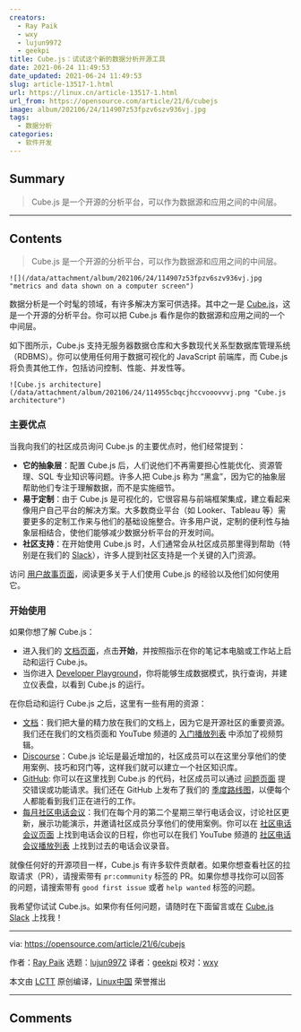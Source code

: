 ```yaml
---
creators:
  - Ray Paik
  - wxy
  - lujun9972
  - geekpi
title: Cube.js：试试这个新的数据分析开源工具
date: 2021-06-24 11:49:53
date_updated: 2021-06-24 11:49:53
slug: article-13517-1.html
url: https://linux.cn/article-13517-1.html
url_from: https://opensource.com/article/21/6/cubejs
image: album/202106/24/114907z53fpzv6szv936vj.jpg
tags:
  - 数据分析
categories:
  - 软件开发
---
```


## Summary

> Cube.js 是一个开源的分析平台，可以作为数据源和应用之间的中间层。

***

<!-- more -->

## Contents

> 
> Cube.js 是一个开源的分析平台，可以作为数据源和应用之间的中间层。
> 
> 
> 

`![](/data/attachment/album/202106/24/114907z53fpzv6szv936vj.jpg "metrics and data shown on a computer screen")`

数据分析是一个时髦的领域，有许多解决方案可供选择。其中之一是 [Cube.js](https://cube.dev/)，这是一个开源的分析平台。你可以把 Cube.js 看作是你的数据源和应用之间的一个中间层。

如下图所示，Cube.js 支持无服务器数据仓库和大多数现代关系型数据库管理系统 （RDBMS）。你可以使用任何用于数据可视化的 JavaScript 前端库，而 Cube.js 将负责其他工作，包括访问控制、性能、并发性等。

`![Cube.js architecture](/data/attachment/album/202106/24/114955cbqcjhccvooovvvj.png "Cube.js architecture")`

### 主要优点

当我向我们的社区成员询问 Cube.js 的主要优点时，他们经常提到：

* **它的抽象层**：配置 Cube.js 后，人们说他们不再需要担心性能优化、资源管理、SQL 专业知识等问题。许多人把 Cube.js 称为 “黑盒”，因为它的抽象层帮助他们专注于理解数据，而不是实施细节。
* **易于定制**：由于 Cube.js 是可视化的，它很容易与前端框架集成，建立看起来像用户自己平台的解决方案。大多数商业平台（如 Looker、Tableau 等）需要更多的定制工作来与他们的基础设施整合。许多用户说，定制的便利性与抽象层相结合，使他们能够减少数据分析平台的开发时间。
* **社区支持**：在开始使用 Cube.js 时，人们通常会从社区成员那里得到帮助（特别是在我们的 [Slack](https://slack.cube.dev/)），许多人提到社区支持是一个关键的入门资源。

访问 [用户故事页面](https://cube.dev/blog/category/user-stories/)，阅读更多关于人们使用 Cube.js 的经验以及他们如何使用它。

### 开始使用

如果你想了解 Cube.js：

* 进入我们的 [文档页面](https://cube.dev/docs/)，点击**开始**，并按照指示在你的笔记本电脑或工作站上启动和运行 Cube.js。
* 当你进入 [Developer Playground](https://cube.dev/docs/dev-tools/dev-playground)，你将能够生成数据模式，执行查询，并建立仪表盘，以看到 Cube.js 的运行。

在你启动和运行 Cube.js 之后，这里有一些有用的资源：

* [文档](https://cube.dev/docs/)：我们把大量的精力放在我们的文档上，因为它是开源社区的重要资源。我们还在我们的文档页面和 YouTube 频道的 [入门播放列表](https://www.youtube.com/playlist?list=PLtdXl_QTQjpaXhVEefh7JCIdtYURoyWo9) 中添加了视频剪辑。
* [Discourse](https://forum.cube.dev/)：Cube.js 论坛是最近增加的，社区成员可以在这里分享他们的使用案例、技巧和窍门等，这样我们就可以建立一个社区知识库。
* [GitHub](https://github.com/cube-js/cube.js): 你可以在这里找到 Cube.js 的代码，社区成员可以通过 [问题页面](https://github.com/cube-js/cube.js/issues) 提交错误或功能请求。我们还在 GitHub 上发布了我们的 [季度路线图](https://github.com/cube-js/cube.js/projects)，以便每个人都能看到我们正在进行的工作。
* [每月社区电话会议](https://cube.dev/community-call/)：我们在每个月的第二个星期三举行电话会议，讨论社区更新，展示功能演示，并邀请社区成员分享他们的使用案例。你可以在 [社区电话会议页面](https://cube.dev/community-call/) 上找到电话会议的日程，你也可以在我们 YouTube 频道的 [社区电话会议播放列表](https://www.youtube.com/playlist?list=PLtdXl_QTQjpb1dHZCM09qKTsgvgqjSvc9) 上找到过去的电话会议录音。

就像任何好的开源项目一样，Cube.js 有许多软件贡献者。如果你想查看社区的拉取请求（PR），请搜索带有 `pr:community` 标签的 PR。如果你想寻找你可以回答的问题，请搜索带有 `good first issue` 或者 `help wanted` 标签的问题。

我希望你试试 Cube.js。如果你有任何问题，请随时在下面留言或在 [Cube.js Slack](https://slack.cube.dev/) 上找我！

---

via: <https://opensource.com/article/21/6/cubejs>

作者：[Ray Paik](https://opensource.com/users/rpaik) 选题：[lujun9972](https://github.com/lujun9972) 译者：[geekpi](https://github.com/geekpi) 校对：[wxy](https://github.com/wxy)

本文由 [LCTT](https://github.com/LCTT/TranslateProject) 原创编译，[Linux中国](https://linux.cn/) 荣誉推出

***

## Comments
